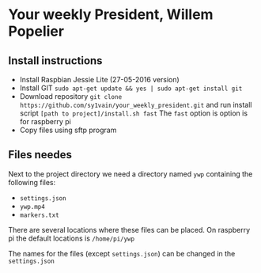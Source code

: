# Your weekly President, Willem Popelier

## Install instructions

* Install Raspbian Jessie Lite (27-05-2016 version)
* Install GIT `sudo apt-get update && yes | sudo apt-get install git`
* Download repository `git clone https://github.com/sy1vain/your_weekly_president.git` and run install script `[path to project]/install.sh fast` The `fast` option is option is for raspberry pi
* Copy files using sftp program

## Files needes

Next to the project directory we need a directory named `ywp` containing the following files:

* `settings.json`
* `ywp.mp4`
* `markers.txt`

There are several locations where these files can be placed. On raspberry pi the default locations is `/home/pi/ywp`

The names for the files (except `settings.json`) can be changed in the `settings.json`

